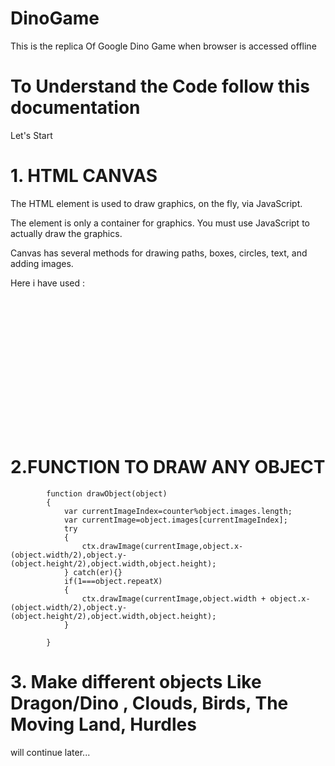 # DinoGame
This is the replica Of Google Dino Game when browser is accessed offline
# To Understand the Code follow this documentation
Let's Start
# 1. HTML CANVAS
The HTML <canvas> element is used to draw graphics, on the fly, via JavaScript.

The <canvas> element is only a container for graphics. You must use JavaScript to actually draw the graphics.

Canvas has several methods for drawing paths, boxes, circles, text, and adding images.

Here i have used :
<canvas width="700" height="320" style="margin-top: 30px; display: block;margin: auto" id="mycanvas"></canvas>
# 2.FUNCTION TO DRAW ANY OBJECT

            function drawObject(object)
            {
                var currentImageIndex=counter%object.images.length;
                var currentImage=object.images[currentImageIndex];
                try
                {
                    ctx.drawImage(currentImage,object.x-(object.width/2),object.y-(object.height/2),object.width,object.height);
                } catch(er){}
                if(1===object.repeatX)
                {
                    ctx.drawImage(currentImage,object.width + object.x-(object.width/2),object.y-(object.height/2),object.width,object.height);
                }

            }
# 3. Make different objects Like Dragon/Dino , Clouds, Birds, The Moving Land, Hurdles
will continue later...
